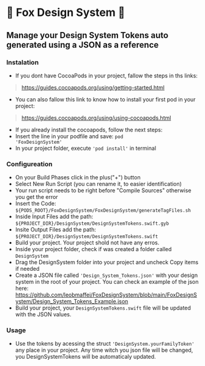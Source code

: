 # 🦊 Fox Design System 🦊
## Manage your Design System Tokens auto generated using a JSON as a reference

### Instalation
- If you dont have CocoaPods in your project, fallow the steps in ths links: 
> https://guides.cocoapods.org/using/getting-started.html
- You can also fallow this link to know how to install your first pod in your project: 
> https://guides.cocoapods.org/using/using-cocoapods.html
- If you already install the cocoapods, follow the next steps:
- Insert the line in your podfile and save: <code>pod 'FoxDesignSystem'</code>
- In your project folder, execute <code>'pod install'</code> in terminal
### Configureation
- On your Build Phases click in the plus("+") button
- Select New Run Script (you can rename it, to easier identification)
- Your run script needs to be right before "Compile Sources" otherwise you get the error
- Insert the Code: <code>${PODS_ROOT}/FoxDesignSystem/FoxDesignSystem/generateTagFiles.sh</code>
- Inside Input Files add the path: <code>${PROJECT_DIR}/DesignSystem/DesignSystemTokens.swift.gyb</code>
- Insite Output Files add the path: <code>${PROJECT_DIR}/DesignSystem/DesignSystemTokens.swift</code>
- Build your project. Your project shold not have any erros.
- Inside your project folder, check if was created a folder called <code>DesignSystem</code>
- Drag the DesignSystem folder into your project and uncheck Copy items if needed
- Create a JSON file called <code>'Design_System_Tokens.json'</code> with your design system in the root of your project. You can check an example of the json here: https://github.com/leobmaffei/FoxDesignSystem/blob/main/FoxDesignSystem/Design_System_Tokens_Example.json
- Build your project, your <code>DesignSystemTokens.swift</code> file will be updated with the JSON values.
### Usage
- Use the tokens by acessing the struct <code>'DesignSystem.yourFamilyToken'</code> any place in your project. Any time witch you json file will be changed, you DesignSystemTokens will be automaticaly updated.

